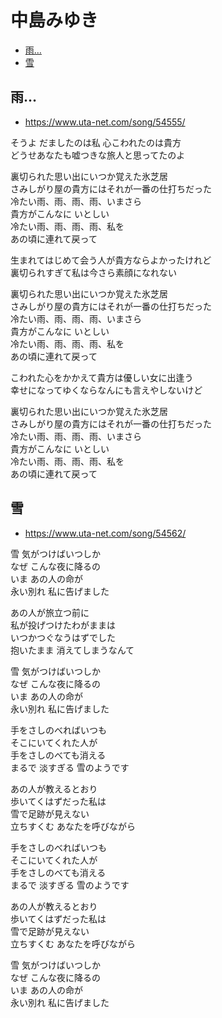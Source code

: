 
# 中島みゆき <!-- omit in toc -->

- [雨…](#雨)
- [雪](#雪)


## 雨…

* https://www.uta-net.com/song/54555/

そうよ だましたのは私 心こわれたのは貴方<br>
どうせあなたも嘘つきな旅人と思ってたのよ<br>

裏切られた思い出にいつか覚えた氷芝居<br>
さみしがり屋の貴方にはそれが一番の仕打ちだった<br>
冷たい雨、雨、雨、雨、いまさら<br>
貴方がこんなに いとしい<br>
冷たい雨、雨、雨、雨、私を<br>
あの頃に連れて戻って<br>

生まれてはじめて会う人が貴方ならよかったけれど<br>
裏切られすぎて私は今さら素顔になれない<br>

裏切られた思い出にいつか覚えた氷芝居<br>
さみしがり屋の貴方にはそれが一番の仕打ちだった<br>
冷たい雨、雨、雨、雨、いまさら<br>
貴方がこんなに いとしい<br>
冷たい雨、雨、雨、雨、私を<br>
あの頃に連れて戻って<br>

こわれた心をかかえて貴方は優しい女に出逢う<br>
幸せになってゆくならなんにも言えやしないけど<br>

裏切られた思い出にいつか覚えた氷芝居<br>
さみしがり屋の貴方にはそれが一番の仕打ちだった<br>
冷たい雨、雨、雨、雨、いまさら<br>
貴方がこんなに いとしい<br>
冷たい雨、雨、雨、雨、私を<br>
あの頃に連れて戻って<br>


## 雪

* https://www.uta-net.com/song/54562/

雪 気がつけばいつしか<br>
なぜ こんな夜に降るの<br>
いま あの人の命が<br>
永い別れ 私に告げました<br>

あの人が旅立つ前に<br>
私が投げつけたわがままは<br>
いつかつぐなうはずでした<br>
抱いたまま 消えてしまうなんて<br>

雪 気がつけばいつしか<br>
なぜ こんな夜に降るの<br>
いま あの人の命が<br>
永い別れ 私に告げました<br>

手をさしのべればいつも<br>
そこにいてくれた人が<br>
手をさしのべても消える<br>
まるで 淡すぎる 雪のようです<br>

あの人が教えるとおり<br>
歩いてくはずだった私は<br>
雪で足跡が見えない<br>
立ちすくむ あなたを呼びながら<br>

手をさしのべればいつも<br>
そこにいてくれた人が<br>
手をさしのべても消える<br>
まるで 淡すぎる 雪のようです<br>

あの人が教えるとおり<br>
歩いてくはずだった私は<br>
雪で足跡が見えない<br>
立ちすくむ あなたを呼びながら<br>

雪 気がつけばいつしか<br>
なぜ こんな夜に降るの<br>
いま あの人の命が<br>
永い別れ 私に告げました<br>

